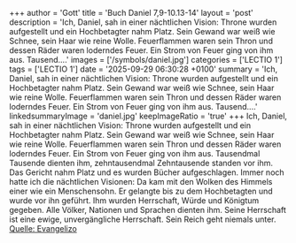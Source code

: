 +++
author = 'Gott'
title = 'Buch Daniel 7,9-10.13-14'
layout = 'post'
description = 'Ich, Daniel, sah in einer nächtlichen Vision: Throne wurden aufgestellt und ein Hochbetagter nahm Platz. Sein Gewand war weiß wie Schnee, sein Haar wie reine Wolle. Feuerflammen waren sein Thron und dessen Räder waren loderndes Feuer. Ein Strom von Feuer ging von ihm aus. Tausend....'
images = ['/symbols/daniel.jpg']
categories = ['LECTIO 1']
tags = ['LECTIO 1']
date = '2025-09-29 06:30:28 +0100'
summary = 'Ich, Daniel, sah in einer nächtlichen Vision: Throne wurden aufgestellt und ein Hochbetagter nahm Platz. Sein Gewand war weiß wie Schnee, sein Haar wie reine Wolle. Feuerflammen waren sein Thron und dessen Räder waren loderndes Feuer. Ein Strom von Feuer ging von ihm aus. Tausend....'
linkedsummaryImage = 'daniel.jpg'
keepImageRatio = 'true'
+++
Ich, Daniel, sah in einer nächtlichen Vision: Throne wurden aufgestellt und ein Hochbetagter nahm Platz. Sein Gewand war weiß wie Schnee, sein Haar wie reine Wolle. Feuerflammen waren sein Thron und dessen Räder waren loderndes Feuer.
Ein Strom von Feuer ging von ihm aus. Tausendmal Tausende dienten ihm, zehntausendmal Zehntausende standen vor ihm.<!--more--> Das Gericht nahm Platz und es wurden Bücher aufgeschlagen.
Immer noch hatte ich die nächtlichen Visionen: Da kam mit den Wolken des Himmels einer wie ein Menschensohn. Er gelangte bis zu dem Hochbetagten und wurde vor ihn geführt.
Ihm wurden Herrschaft, Würde und Königtum gegeben. Alle Völker, Nationen und Sprachen dienten ihm. Seine Herrschaft ist eine ewige, unvergängliche Herrschaft. Sein Reich geht niemals unter.<br> [Quelle: Evangelizo](https://evangeliumtagfuertag.org/DE/gospel)
